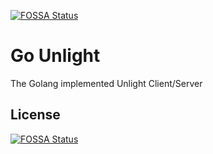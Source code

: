 [![FOSSA Status](https://app.fossa.io/api/projects/git%2Bgithub.com%2Fopen-unlight%2Fgo-ul.svg?type=shield)](https://app.fossa.io/projects/git%2Bgithub.com%2Fopen-unlight%2Fgo-ul?ref=badge_shield)

Go Unlight
===

The Golang implemented Unlight Client/Server


## License
[![FOSSA Status](https://app.fossa.io/api/projects/git%2Bgithub.com%2Fopen-unlight%2Fgo-ul.svg?type=large)](https://app.fossa.io/projects/git%2Bgithub.com%2Fopen-unlight%2Fgo-ul?ref=badge_large)